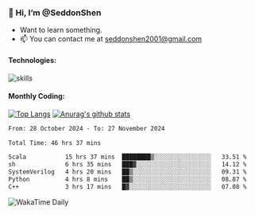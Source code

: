 ### 👋 Hi, I’m @SeddonShen
- Want to learn something.
- 📫 You can contact me at seddonshen2001@gmail.com

#### Technologies:

![skills](https://skillicons.dev/icons?i=scala,js,html,css,bootstrap,jquery,c,cpp,cloudflare,django,docker,flask,git,github,githubactions,linux,latex,mysql,nodejs,ps,php,pr,py,raspberrypi,redis,unreal,v,vscode,vue,bash)

#### Monthly Coding:
[![Top Langs](https://github-readme-stats.vercel.app/api/top-langs?username=seddonshen&show_icons=true&locale=en&layout=compact&hide=html&langs_count=8)](https://github.com/SeddonShen/)
[![Anurag's github stats](https://github-readme-stats.vercel.app/api?username=SeddonShen&count_private=true&show_icons=true)](https://github.com/anuraghazra/github-readme-stats)
<!--START_SECTION:waka-->

```txt
From: 28 October 2024 - To: 27 November 2024

Total Time: 46 hrs 37 mins

Scala           15 hrs 37 mins  ████████▒░░░░░░░░░░░░░░░░   33.51 %
sh              6 hrs 35 mins   ███▓░░░░░░░░░░░░░░░░░░░░░   14.12 %
SystemVerilog   4 hrs 20 mins   ██▒░░░░░░░░░░░░░░░░░░░░░░   09.31 %
Python          4 hrs 8 mins    ██▒░░░░░░░░░░░░░░░░░░░░░░   08.87 %
C++             3 hrs 17 mins   █▓░░░░░░░░░░░░░░░░░░░░░░░   07.08 %
```

<!--END_SECTION:waka-->

![WakaTime Daily](https://wakatime.com/share/@seddon2001/61a7e342-5f12-4fea-bf92-1fac161e97d6.svg)
<!---
SeddonShen/SeddonShen is a ✨ special ✨ repository because its `README.md` (this file) appears on your GitHub profile.
You can click the Preview link to take a look at your changes.
--->
